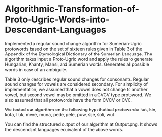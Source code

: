 # Algorithmic-Transformation-of-Proto-Ugric-Words-into-Descendant-Languages

Implemented a regular sound change algorithm for Sumerian-Ugric protowords based on the set of sixteen rules given in Table 3 of the Appendix of
the Etymological Dictionary of the Sumerian Language. The algorithm takes input a Proto-Ugric word and apply the rules to generate Hungarian, Khanty, Mansi, and Sumerian words. Generates all possible words in case of an ambiguity.

Table 3 only describes regular sound changes for consonants. Regular sound changes for vowels are considered secondary. For simplicity of
implementation, we assumed that a vowel does not change to another vowel, but second vowel may be omitted in a CVCV type protoword. We also assumed that all protowords have the form CVCV or CVC.
 
We tested our algorithm on the following hypothetical protowords: ket, kin, kota, l’uk, mene, muna, pede, pele, puw, śije, śoli, wul

You can find the structured output of our algorithm at Output.png. It shows the descendant languages equivalent of the above words.

